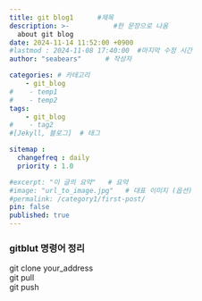 ```yaml
---
title: git blog1      #제목
description: >-           #한 문장으로 나옴
  about git blog
date: 2024-11-14 11:52:00 +0900
#lastmod : 2024-11-08 17:40:00  #마지막 수정 시간
author: "seabears"      # 작성자

categories: # 카테고리
    - git_blog
#    - temp1
#    - temp2
tags: 
    - git_blog
#    - tag2
#[Jekyll, 블로그]  # 태그

sitemap :
  changefreq : daily
  priority : 1.0

#excerpt: "이 글의 요약"   # 요약
#image: "url_to_image.jpg"   # 대표 이미지 (옵션)
#permalink: /category1/first-post/
pin: false
published: true
---
```


### gitblut 명령어 정리  

git clone your_address  
git pull  
git push  

<!--
This is post_template
# 큰 제목
## 중간 제목
### 작은 제목
#### 더 작은 제목
##### 더더 작은 제목
-->